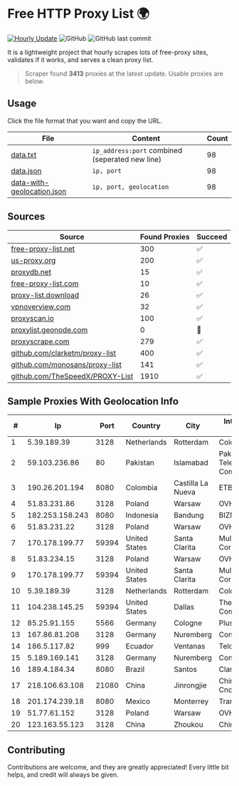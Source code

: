 
# Free HTTP Proxy List 🌍

[![Hourly Update](https://github.com/mertguvencli/http-proxy-list/actions/workflows/main.yml/badge.svg?branch=main)](https://github.com/mertguvencli/http-proxy-list/actions/workflows/main.yml)
![GitHub](https://img.shields.io/github/license/mertguvencli/http-proxy-list)
![GitHub last commit](https://img.shields.io/github/last-commit/mertguvencli/http-proxy-list)

It is a lightweight project that hourly scrapes lots of free-proxy sites, validates if it works, and serves a clean proxy list.


> Scraper found **3413** proxies at the latest update. Usable proxies are below.

## Usage

Click the file format that you want and copy the URL.


|File|Content|Count|
|----|-------|-----|
|[data.txt](https://raw.githubusercontent.com/mertguvencli/http-proxy-list/main/proxy-list/data.txt)|`ip_address:port` combined (seperated new line)|98|
|[data.json](https://raw.githubusercontent.com/mertguvencli/http-proxy-list/main/proxy-list/data.json)|`ip, port`|98|
|[data-with-geolocation.json](https://raw.githubusercontent.com/mertguvencli/http-proxy-list/main/proxy-list/data-with-geolocation.json)|`ip, port, geolocation`|98|

## Sources

|Source|Found Proxies|Succeed|
|------|-------------|-------|
|[free-proxy-list.net](https://free-proxy-list.net)|300|✅|
|[us-proxy.org](https://www.us-proxy.org)|200|✅|
|[proxydb.net](http://proxydb.net)|15|✅|
|[free-proxy-list.com](https://free-proxy-list.com/?page=&port=&type%5B%5D=http&type%5B%5D=https&up_time=0&search=Search)|10|✅|
|[proxy-list.download](https://www.proxy-list.download/HTTP)|26|✅|
|[vpnoverview.com](https://vpnoverview.com/privacy/anonymous-browsing/free-proxy-servers)|32|✅|
|[proxyscan.io](https://www.proxyscan.io)|100|✅|
|[proxylist.geonode.com](https://proxylist.geonode.com/api/proxy-list?limit=300&page=1&sort_by=lastChecked&sort_type=desc&protocols=http,https)|0|🚫|
|[proxyscrape.com](https://api.proxyscrape.com/v2/?request=displayproxies&protocol=http&timeout=10000&country=all&ssl=all&anonymity=all)|279|✅|
|[github.com/clarketm/proxy-list](https://raw.githubusercontent.com/clarketm/proxy-list/master/proxy-list-raw.txt)|400|✅|
|[github.com/monosans/proxy-list](https://raw.githubusercontent.com/monosans/proxy-list/main/proxies/http.txt)|141|✅|
|[github.com/TheSpeedX/PROXY-List](https://raw.githubusercontent.com/TheSpeedX/PROXY-List/master/http.txt)|1910|✅|


## Sample Proxies With Geolocation Info

|#|Ip|Port|Country|City|Internet Service Provider|
|-|--|----|-------|----|-------------------------|
|1|5.39.189.39|3128|Netherlands|Rotterdam|ColoCenter b.v.|
|2|59.103.236.86|80|Pakistan|Islamabad|Pakistan Telecommunication Company Limited|
|3|190.26.201.194|8080|Colombia|Castilla La Nueva|ETB - Colombia|
|4|51.83.231.86|3128|Poland|Warsaw|OVH SAS|
|5|182.253.158.243|8080|Indonesia|Bandung|BIZNET|
|6|51.83.231.22|3128|Poland|Warsaw|OVH SAS|
|7|170.178.199.77|59394|United States|Santa Clarita|Multacom Corporation|
|8|51.83.234.15|3128|Poland|Warsaw|OVH SAS|
|9|170.178.199.77|59394|United States|Santa Clarita|Multacom Corporation|
|10|5.39.189.39|3128|Netherlands|Rotterdam|ColoCenter b.v.|
|11|104.238.145.25|59394|United States|Dallas|The Constant Company|
|12|85.25.91.155|5566|Germany|Cologne|PlusServer GmbH|
|13|167.86.81.208|3128|Germany|Nuremberg|Contabo GmbH|
|14|186.5.117.82|999|Ecuador|Ventanas|Telconet S.A|
|15|5.189.169.141|3128|Germany|Nuremberg|Contabo GmbH|
|16|189.4.184.34|8080|Brazil|Santos|Claro S.A.|
|17|218.106.63.108|21080|China|Jinrongjie|China Unicom CncNet|
|18|201.174.239.18|8080|Mexico|Monterrey|Transtelco Inc|
|19|51.77.61.152|3128|Poland|Warsaw|OVH SAS|
|20|123.163.55.123|3128|China|Zhoukou|Chinanet|



## Contributing

Contributions are welcome, and they are greatly appreciated! Every
little bit helps, and credit will always be given.

